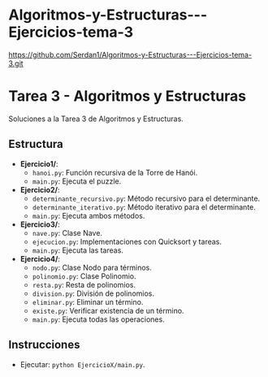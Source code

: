 # Algoritmos-y-Estructuras---Ejercicios-tema-3

https://github.com/Serdan1/Algoritmos-y-Estructuras---Ejercicios-tema-3.git


# Tarea 3 - Algoritmos y Estructuras

Soluciones a la Tarea 3 de Algoritmos y Estructuras.

## Estructura
- **Ejercicio1/**:
  - `hanoi.py`: Función recursiva de la Torre de Hanói.
  - `main.py`: Ejecuta el puzzle.
- **Ejercicio2/**:
  - `determinante_recursivo.py`: Método recursivo para el determinante.
  - `determinante_iterativo.py`: Método iterativo para el determinante.
  - `main.py`: Ejecuta ambos métodos.
- **Ejercicio3/**:
  - `nave.py`: Clase Nave.
  - `ejecucion.py`: Implementaciones con Quicksort y tareas.
  - `main.py`: Ejecuta las tareas.
- **Ejercicio4/**:
  - `nodo.py`: Clase Nodo para términos.
  - `polinomio.py`: Clase Polinomio.
  - `resta.py`: Resta de polinomios.
  - `division.py`: División de polinomios.
  - `eliminar.py`: Eliminar un término.
  - `existe.py`: Verificar existencia de un término.
  - `main.py`: Ejecuta todas las operaciones.

## Instrucciones
- Ejecutar: `python EjercicioX/main.py`.